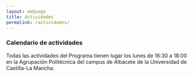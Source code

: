 ```yaml
---
layout: webpage
title: Actividades
permalink: /actividades/
---
```



### Calendario de actividades

Todas las actividades del Programa tienen lugar los lunes de 16:30 a 18:00 en la Agrupación Politécnica del campus de Albacete de la Universidad de Castilla-La Mancha.

